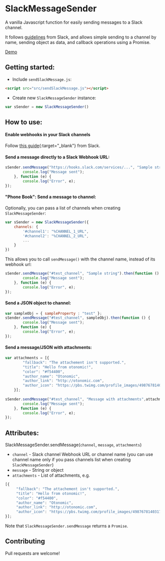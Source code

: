 # SlackMessageSender
A vanilla Javascript function for easily sending messages to a Slack channel.

It follows [guidelines](https://api.slack.com/incoming-webhooks) from Slack, and allows simple sending to a channel by name, sending object as data, and callback operations using a Promise.

[Demo](https://omriallouche.github.io/SlackMessageSender)

## Getting started:
  - Include `sendSlackMessage.js`:
```html
<script src="src/sendSlackMessage.js"></script>
```
- Create new `SlackMessageSender` instance: 
```javascript
var sSender = new SlackMessageSender()
```

## How to use:
#### Enable webhooks in your Slack channels
Follow [this guide](https://cdsta.slack.com/apps/new/A0F7XDUAZ-incoming-webhooks){:target="_blank"} from Slack.

#### Send a message directly to a Slack Webhook URL:
```javascript
sSender.sendMessage("https://hooks.slack.com/services/...", "Sample string").then(function () {
        console.log("Message sent");
    }, function (e) {
        console.log("Error", e);
});
```
#### "Phone Book": Send a message to channel:
Optionally, you can pass a list of channels when creating `SlackMessageSender`:
```javascript
var sSender = new SlackMessageSender({
    channels: {
        '#channel1': "%CHANNEL_1_URL",
        '#channel2': "%CHANNEL_2_URL",
        ...
    }
})
```

This allows you to call `sendMessage()` with the channel name, instead of its webhook url:

```javascript
sSender.sendMessage("#test_channel", "Sample string").then(function () {
        console.log("Message sent");
    }, function (e) {
        console.log("Error", e);
});
```

#### Send a JSON object to channel:
```javascript
var sampleObj = { sampleProperty : "test" };
sSender.sendMessage("#test_channel", sampleObj).then(function () {
        console.log("Message sent");
    }, function (e) {
        console.log("Error", e);
});
```

#### Send a message/JSON with attachments:
```javascript
var attachments = [{
        "fallback": "The attachement isn't supported.",
        "title": "Hello from otonomic!",
        "color": "#f54400",
        "author_name": "Otonomic",
        "author_link": "http://otonomic.com",
        "author_icon": "https://pbs.twimg.com/profile_images/498767814031720448/Rah_wb4Q.png",
    }];
    
sSender.sendMessage("#test_channel", "Message with attachments",attachments).then(function () {
        console.log("Message sent");
    }, function (e) {
        console.log("Error", e);
});
```


## Attributes:
SlackMessageSender.sendMessage(`channel`, `message`, `attachments`)

 - `channel` - Slack channel Webhook URL or channel name (you can use channel name only if you pass channels list when creating `SlackMessageSender`)
 - `message` - String or object
 - `attachments` - List of attachments, e.g.
```javascript
[{
     "fallback": "The attachement isn't supported.",
     "title": "Hello from otonomic!",
     "color": "#f54400",
     "author_name": "Otonomic",
     "author_link": "http://otonomic.com",
     "author_icon": "https://pbs.twimg.com/profile_images/498767814031720448/Rah_wb4Q.png",
}];
```

Note that `SlackMessageSender.sendMessage` returns a `Promise`.

## Contributing
Pull requests are welcome!



 
